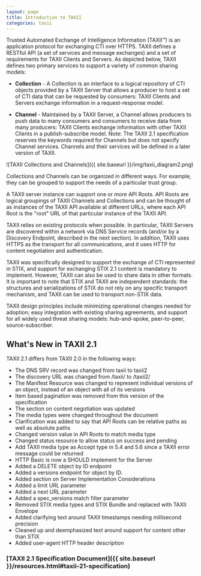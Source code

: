 ```yaml
---
layout: page
title: Introduction to TAXII
categories: taxii
---
```


Trusted Automated Exchange of Intelligence Information (TAXII™) is an application protocol for exchanging CTI over HTTPS. ​TAXII defines a RESTful API (a set of services and message exchanges) and a set of requirements for TAXII Clients and Servers. As depicted below, TAXII defines two primary services to support a variety of common sharing models:

-   **Collection** - A Collection is an interface to a logical repository of CTI objects provided by a TAXII Server that allows a producer to host a set of CTI data that can be requested by consumers: TAXII Clients and Servers exchange information in a request-response model.

-   **Channel** - Maintained by a TAXII Server, a Channel allows producers to push data to many consumers and consumers to receive data from many producers: TAXII Clients exchange information with other TAXII Clients in a publish-subscribe model. Note: The TAXII 2.1 specification reserves the keywords required for Channels but does not specify Channel services. Channels and their services will be defined in a later version of TAXII.

<div class="center-block text-center" markdown="span">
![TAXII Collections and Channels]({{ site.baseurl }}/img/taxii_diagram2.png)
</div>

Collections and Channels can be organized in different ways. For example, they can be grouped to support the needs of a particular trust group.

A TAXII server instance can support one or more API Roots. API Roots are logical groupings of TAXII Channels and Collections and can be thought of as instances of the TAXII API available at different URLs, where each API Root is the "root" URL of that particular instance of the TAXII API.

TAXII relies on existing protocols when possible. In particular, TAXII Servers are discovered within a network via DNS Service records (and/or by a Discovery Endpoint, described in the next section). In addition, TAXII uses HTTPS as the transport for all communications, and it uses HTTP for content negotiation and authentication.

TAXII was specifically designed to support the exchange of CTI represented in STIX, and support for exchanging STIX 2.1 content is mandatory to implement. However, TAXII can also be used to share data in other formats. It is important to note that STIX and TAXII are independent standards: the structures and serializations of STIX do not rely on any specific transport mechanism, and TAXII can be used to transport non-STIX data.

TAXII design principles include minimizing operational changes needed for adoption; easy integration with existing sharing agreements, and support for all widely used threat sharing models: hub-and-spoke, peer-to-peer, source-subscriber.

## What's New in TAXII 2.1
TAXII 2.1 differs from TAXII 2.0 in the following ways:
 
* The DNS SRV record was changed from taxii to taxii2
* The discovery URL was changed from /taxii/ to /taxii2/
* The Manifest Resource was changed to represent individual versions of an object, instead of an object with all of its versions
* Item based pagination was removed from this version of the specification
* The section on content negotiation was updated
* The media types were changed throughout the document
* Clarification was added to say that API Roots can be relative paths as well as absolute paths
* Changed version value in API Roots to match media type
* Changed status resource to allow status on success and pending
* Add TAXII media type as Accept type in 5.4 and 5.6 since a TAXII error message could be returned
* HTTP Basic is now a SHOULD implement for the Server
* Added a DELETE object by ID endpoint
* Added a versions endpoint for object by ID.
* Added section on Server Implementation Considerations
* Added a limit URL parameter
* Added a next URL parameter
* Added a spec_versions match filter parameter
* Removed STIX media types and STIX Bundle and replaced with TAXII Envelope
* Added clarifying text around TAXII timestamps needing millisecond precision
* Cleaned up and deemphasized text around support for content other than STIX
* Added user-agent HTTP header description

### [TAXII 2.1 Specification Document]({{ site.baseurl }}/resources.html#taxii-21-specification)
